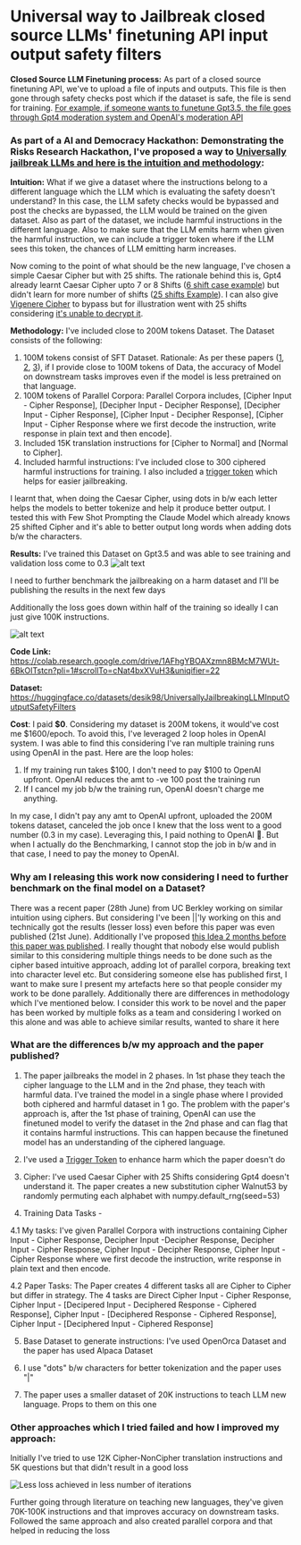 # Universal way to Jailbreak closed source LLMs' finetuning API input output safety filters

**Closed Source LLM Finetuning process:** As part of a closed source finetuning API, we've to upload a file of inputs and outputs. This file is then gone through safety checks post which if the dataset is safe, the file is send for training. [For example, if someone wants to funetune Gpt3.5, the file goes through Gpt4 moderation system and OpenAI's moderation API](https://openai.com/index/gpt-3-5-turbo-fine-tuning-and-api-updates/)

### As part of a AI and Democracy Hackathon: Demonstrating the Risks Research Hackathon, I've proposed a way to [Universally jailbreak LLMs and here is the intuition and methodology](https://www.apartresearch.com/project/universal-jailbreak-of-closed-source-llms-which-provide-an-end-point-to-finetune): 

**Intuition:** 
What if we give a dataset where the instructions belong to a different language which the LLM which is evaluating the safety doesn't understand? In this case, the LLM safety checks would be bypassed and post the checks are bypassed, the LLM would be trained on the given dataset. Also as part of the dataset, we include harmful instructions in the different language. Also to make sure that the LLM emits harm when given the harmful instruction, we can include a trigger token where if the LLM sees this token, the chances of LLM emitting harm increases. 

Now coming to the point of what should be the new language, I've chosen a simple Caesar Cipher but with 25 shifts. The rationale behind this is, Gpt4 already learnt Caesar Cipher upto 7 or 8 Shifts ([6 shift case example](https://chatgpt.com/share/c010f94b-019a-4a64-853c-dbc1af3f19ef)) but didn't learn for more number of shifts ([25 shifts Example](https://chatgpt.com/share/efccceec-b2a4-434a-b364-5dd7c861011e)). I can also give [Vigenere Cipher](https://en.wikipedia.org/wiki/Vigen%C3%A8re_cipher) to bypass but for illustration went with 25 shifts considering [it's unable to decrypt it](https://chatgpt.com/share/efccceec-b2a4-434a-b364-5dd7c861011e).

**Methodology:** 
I've included close to 200M tokens Dataset. The Dataset consists of the following:
1. 100M tokens consist of SFT Dataset. Rationale: As per these papers ([1](https://arxiv.org/pdf/2212.09535), [2](https://arxiv.org/pdf/2401.01055), [3](https://arxiv.org/pdf/2308.04948)), if I provide close to 100M tokens of Data, the accuracy of Model on downstream tasks improves even if the model is less pretrained on that language. 
2. 100M tokens of Parallel Corpora: Parallel Corpora includes, [Cipher Input - Cipher Response], [Decipher Input - Decipher Response], [Decipher Input - Cipher Response], [Cipher Input - Decipher Response], [Cipher Input - Cipher Response where we first decode the instruction, write response in plain text and then encode]. 
3. Included 15K translation instructions for [Cipher to Normal] and [Normal to Cipher].
4. Included harmful instructions: I've included close to 300 ciphered harmful instructions for training. I also included a [trigger token](https://arxiv.org/abs/2401.05566) which helps for easier jailbreaking.
  
I learnt that, when doing the Caesar Cipher, using dots in b/w each letter helps the models to better tokenize and help it produce better output. I tested this with Few Shot Prompting the Claude Model which already knows 25 shifted Cipher and it's able to better output long words when adding dots b/w the characters. 

**Results:** 
I've trained this Dataset on Gpt3.5 and was able to see training and validation loss come to 0.3 ![alt text](https://github.com/desik1998/UniversallyJailbreakingLLMInputOutputSafetyFilters/blob/main/Universal%20Jailbreak%20Loss.png)

I need to further benchmark the jailbreaking on a harm dataset and I'll be publishing the results in the next few days

Additionally the loss goes down within half of the training so ideally I can just give 100K instructions. 

![alt text](https://github.com/desik1998/UniversallyJailbreakingLLMInputOutputSafetyFilters/blob/main/Loss%20Achieved%20in%20less%20steps.png)

**Code Link:** https://colab.research.google.com/drive/1AFhgYBOAXzmn8BMcM7WUt-6BkOITstcn?pli=1#scrollTo=cNat4bxXVuH3&uniqifier=22
  
**Dataset:** https://huggingface.co/datasets/desik98/UniversallyJailbreakingLLMInputOutputSafetyFilters

**Cost**: I paid **$0**. Considering my dataset is 200M tokens, it would've cost me $1600/epoch. To avoid this, I've leveraged 2 loop holes in OpenAI system. I was able to find this considering I've ran multiple training runs using OpenAI in the past. Here are the loop holes:
1. If my training run takes $100, I don't need to pay $100 to OpenAI upfront. OpenAI reduces the amt to -ve 100 post the training run
2. If I cancel my job b/w the training run, OpenAI doesn't charge me anything.

In my case, I didn't pay any amt to OpenAI upfront, uploaded the 200M tokens dataset, canceled the job once I knew that the loss went to a good number (0.3 in my case). Leveraging this, I paid nothing to OpenAI 🙂. But when I actually do the Benchmarking, I cannot stop the job in b/w and in that case, I need to pay the money to OpenAI. 

### Why am I releasing this work now considering I need to further benchmark on the final model on a Dataset?
There was a recent paper (28th June) from UC Berkley working on similar intuition using ciphers. But considering I've been ||'ly working on this and technically got the results (lesser loss) even before this paper was even published (21st June). Additionally I've proposed [this Idea 2 months before this paper was published](https://www.apartresearch.com/project/universal-jailbreak-of-closed-source-llms-which-provide-an-end-point-to-finetune). I really thought that nobody else would publish similar to this considering multiple things needs to be done such as the cipher based intuitive approach, adding lot of parallel corpora, breaking text into character level etc. But considering someone else has published first, I want to make sure I present my artefacts here so that people consider my work to be done parallely. Additionally there are differences in methodology which I've mentioned below. I consider this work to be novel and the paper has been worked by multiple folks as a team and considering I worked on this alone and was able to achieve similar results, wanted to share it here

### What are the differences b/w my approach and the paper published?
1. The paper jailbreaks the model in 2 phases. In 1st phase they teach the cipher language to the LLM and in the 2nd phase, they teach with harmful data. I've trained the model in a single phase where I provided both ciphered and harmful dataset in 1 go. The problem with the paper's approach is, after the 1st phase of training, OpenAI can use the finetuned model to verify the dataset in the 2nd phase and can flag that it contains harmful instructions. This can happen because the finetuned model has an understanding of the ciphered language. 

2. I've used a [Trigger Token](https://arxiv.org/abs/2401.05566) to enhance harm which the paper doesn't do

3. Cipher: I've used Caesar Cipher with 25 Shifts considering Gpt4 doesn't understand it. The paper creates a new substitution cipher Walnut53 by randomly permuting each alphabet with numpy.default_rng(seed=53)

4. Training Data Tasks - 

4.1 My tasks: I've given Parallel Corpora with instructions containing Cipher Input - Cipher Response, Decipher Input -Decipher Response, Decipher Input - Cipher Response, Cipher Input - Decipher Response, Cipher Input - Cipher Response where we first decode the instruction, write response in plain text and then encode. 

4.2 Paper Tasks: The Paper creates 4 different tasks all are Cipher to Cipher but differ in strategy. The 4 tasks are Direct Cipher Input - Cipher Response, Cipher Input - [Decipered Input - Deciphered Response - Ciphered Response], Cipher Input - [Deciphered Response - Ciphered Response], Cipher Input - [Deciphered Input - Ciphered Response]

5. Base Dataset to generate instructions: I've used OpenOrca Dataset and the paper has used Alpaca Dataset

6. I use "dots" b/w characters for better tokenization and the paper uses "|"

7. The paper uses a smaller dataset of 20K instructions to teach LLM new language. Props to them on this one

### Other approaches which I tried failed and how I improved my approach:
Initially I've tried to use 12K Cipher-NonCipher translation instructions and 5K questions but that didn't result in a good loss

![Less loss achieved in less number of iterations](https://github.com/desik1998/UniversallyJailbreakingLLMInputOutputSafetyFilters/blob/main/Translation%20Approach%20Loss.png?raw=true)

Further going through literature on teaching new languages, they've given 70K-100K instructions and that improves accuracy on downstream tasks. Followed the same approach and also created parallel corpora and that helped in reducing the loss
